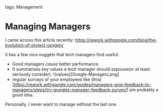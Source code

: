 tags:	Management

# Managing Managers

I came across this article recently:
https://rework.withgoogle.com/blog/the-evolution-of-project-oxygen/

it has a few nice nuggets that tech managers find useful: 
- Good managers *cause* better performance. 
- It summarises key values a tech manager should espouse(or at least seriously consider): 
!(values)[Google-Managers.png]
- regular survays of your employees like (this)[https://rework.withgoogle.com/guides/managers-give-feedback-to-managers/steps/try-googles-manager-feedback-survey/] are probably a good idea.


Personally, I never want to manage without the last one. 
